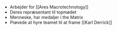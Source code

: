 - Arbejder for [[Ares Macrotechnology]]
- Deres repræsentant til topmødet
- Menneske, har medaljer i the Matrix
- Prøvede at hyre teamet til at frame [[Karl Derrick]]
